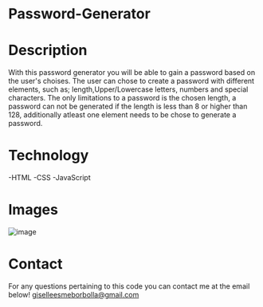 # Password-Generator

# Description
With this password generator you will be able to gain a password based on the user's choises. The user can chose to create a password with different elements, such as; length,Upper/Lowercase letters, numbers and special characters. The only limitations to a password is the chosen length, a password can not be generated if the length is less than 8 or higher than 128, additionally atleast one element needs to be chose to generate a password.

# Technology
-HTML
-CSS
-JavaScript

# Images
![image](https://user-images.githubusercontent.com/89003419/131062471-3adb9c6d-860a-413d-8835-29714a85e070.png)


# Contact

For any questions pertaining to this code you can contact me at the email below!
giselleesmeborbolla@gmail.com
